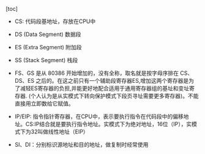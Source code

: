 [toc]

* CS: 代码段基地址，存放在CPU中
* DS (Data Segment) 数据段
* ES (Extra Segment) 附加段
* SS (Stack Segment) 栈段 
* FS、GS 是从 80386 开始增加的，没有全称，取名就是按字母序排在 CS、DS、ES 之后的。在这之前只有一个辅助段寄存器ES,增加这两个寄存器是为了减轻ES寄存器的负担,并能更好地配合适用于通用寄存器组的基址和变址寄存器. (个人认为是从实模式下转向保护模式下段页寻址需要更多寄存器)。不能直接用立即数给它赋值。 

* IP/EIP: 指令指针寄存器，在CPU中，表示要执行指令在代码段中的偏移地址。CS:IP结合就是要执行指令地址。实模式下为绝对地址，16位（IP），实模式下为32叫做线性地址（EIP）

* SI、DI：分别标识源地址和目的地址，做复制时经常使用